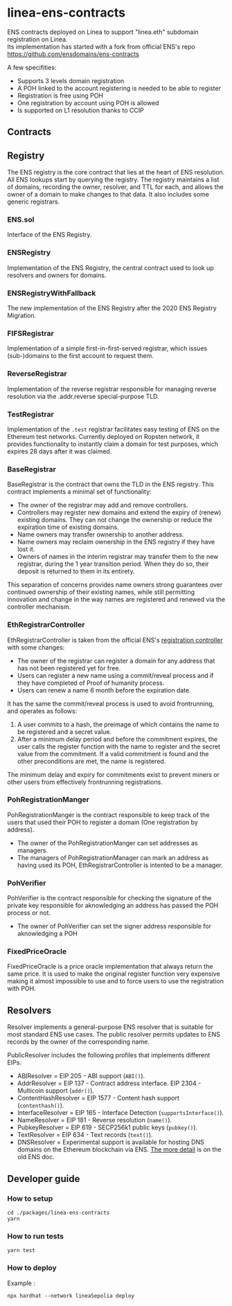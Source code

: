 # linea-ens-contracts

ENS contracts deployed on Linea to support "linea.eth" subdomain registration on Linea.  
Its implementation has started with a fork from official ENS's repo https://github.com/ensdomains/ens-contracts

A few specifities:

- Supports 3 levels domain registration
- A POH linked to the account registering is needed to be able to register
- Registration is free using POH
- One registration by account using POH is allowed
- Is supported on L1 resolution thanks to CCIP

## Contracts

## Registry

The ENS registry is the core contract that lies at the heart of ENS resolution. All ENS lookups start by querying the registry. The registry maintains a list of domains, recording the owner, resolver, and TTL for each, and allows the owner of a domain to make changes to that data. It also includes some generic registrars.

### ENS.sol

Interface of the ENS Registry.

### ENSRegistry

Implementation of the ENS Registry, the central contract used to look up resolvers and owners for domains.

### ENSRegistryWithFallback

The new implementation of the ENS Registry after the 2020 ENS Registry Migration.

### FIFSRegistrar

Implementation of a simple first-in-first-served registrar, which issues (sub-)domains to the first account to request them.

### ReverseRegistrar

Implementation of the reverse registrar responsible for managing reverse resolution via the .addr.reverse special-purpose TLD.

### TestRegistrar

Implementation of the `.test` registrar facilitates easy testing of ENS on the Ethereum test networks. Currently deployed on Ropsten network, it provides functionality to instantly claim a domain for test purposes, which expires 28 days after it was claimed.

### BaseRegistrar

BaseRegistrar is the contract that owns the TLD in the ENS registry. This contract implements a minimal set of functionality:

- The owner of the registrar may add and remove controllers.
- Controllers may register new domains and extend the expiry of (renew) existing domains. They can not change the ownership or reduce the expiration time of existing domains.
- Name owners may transfer ownership to another address.
- Name owners may reclaim ownership in the ENS registry if they have lost it.
- Owners of names in the interim registrar may transfer them to the new registrar, during the 1 year transition period. When they do so, their deposit is returned to them in its entirety.

This separation of concerns provides name owners strong guarantees over continued ownership of their existing names, while still permitting innovation and change in the way names are registered and renewed via the controller mechanism.

### EthRegistrarController

EthRegistrarController is taken from the official ENS's [registration controller](https://github.com/ensdomains/ens-contracts/blob/staging/contracts/ethregistrar/ETHRegistrarController.sol) with some changes:

- The owner of the registrar can register a domain for any address that has not been registered yet for free.
- Users can register a new name using a commit/reveal process and if they have completed of Proof of humanity process.
- Users can renew a name 6 month before the expiration date.

It has the same the commit/reveal process is used to avoid frontrunning, and operates as follows:

1.  A user commits to a hash, the preimage of which contains the name to be registered and a secret value.
2.  After a minimum delay period and before the commitment expires, the user calls the register function with the name to register and the secret value from the commitment. If a valid commitment is found and the other preconditions are met, the name is registered.

The minimum delay and expiry for commitments exist to prevent miners or other users from effectively frontrunning registrations.

### PohRegistrationManger

PohRegistrationManger is the contract responsible to keep track of the users that used their POH to register a domain (One registration by address).

- The owner of the PohRegistrationManger can set addresses as managers.
- The managers of PohRegistrationManager can mark an address as having used its POH, EthRegistrarController is intented to be a manager.

### PohVerifier

PohVerifier is the contract responsible for checking the signature of the private key responsible for aknowledging an address has passed the POH process or not.

- The owner of PohVerifier can set the signer address responsible for aknowledging a POH

### FixedPriceOracle

FixedPriceOracle is a price oracle implementation that always return the same price.
It is used to make the original register function very expensive making it almost impossible to use and to force users to use the registration with POH.

## Resolvers

Resolver implements a general-purpose ENS resolver that is suitable for most standard ENS use cases. The public resolver permits updates to ENS records by the owner of the corresponding name.

PublicResolver includes the following profiles that implements different EIPs.

- ABIResolver = EIP 205 - ABI support (`ABI()`).
- AddrResolver = EIP 137 - Contract address interface. EIP 2304 - Multicoin support (`addr()`).
- ContentHashResolver = EIP 1577 - Content hash support (`contenthash()`).
- InterfaceResolver = EIP 165 - Interface Detection (`supportsInterface()`).
- NameResolver = EIP 181 - Reverse resolution (`name()`).
- PubkeyResolver = EIP 619 - SECP256k1 public keys (`pubkey()`).
- TextResolver = EIP 634 - Text records (`text()`).
- DNSResolver = Experimental support is available for hosting DNS domains on the Ethereum blockchain via ENS. [The more detail](https://veox-ens.readthedocs.io/en/latest/dns.html) is on the old ENS doc.

## Developer guide

### How to setup

```
cd ./packages/linea-ens-contracts
yarn
```

### How to run tests

```
yarn test
```

### How to deploy

Example :

```
npx hardhat --network lineaSepolia deploy
```
